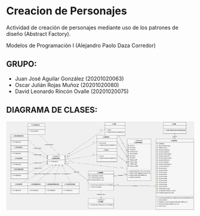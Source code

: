 # Creacion de Personajes

Actividad de creación de personajes mediante uso de los patrones de diseño (Abstract Factory).

Modelos de Programación I (Alejandro Paolo Daza Corredor)

## GRUPO:

* Juan José Aguilar González (20201020063)
* Oscar Julián Rojas Muñoz (20201020080)
* David Leonardo Rincón Ovalle (20201020075)

## DIAGRAMA DE CLASES:

![alt text](https://github.com/David5xD/CreacionPersonajes/blob/main/19f0d32d-024a-47fb-b80f-504199696056.jpg)
